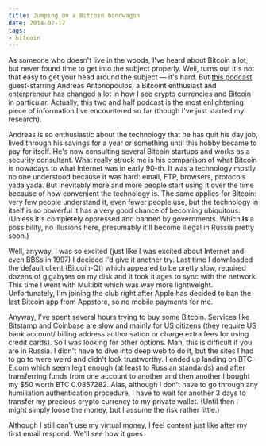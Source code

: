 ```yaml
---
title: Jumping on a Bitcoin bandwagon
date: 2014-02-17
tags:
- bitcoin
---
```


As someone who doesn't live in the woods, I've heard about Bitcoin a lot, but never found time to get into the subject properly. Well, turns out it's not that easy to get your head around the subject — it's hard. But [this podcast](http://podcasts.joerogan.net/podcasts/andreas-antonopoulos) guest-starring Andreas Antonopoulos, a Bitcoint enthusiast and enterpreneur has changed a lot in how I see crypto currencies	and Bitcoin in particular. Actually, this two and half podcast is the most enlightening piece of information I've encountered so far (though I've just started my research).

Andreas is so enthusiastic about the technology that he has quit his day job, lived through his savings for a year or something until this hobby became to pay for itself. He's now consulting several Bitcoin startups and works as a security consultant. What really struck me is his comparison of what Bitcoin is nowadays to what Internet was in early 90-th. It was a technology mostly no one understood because it was hard: email, FTP, browsers, protocols yada yada. But inevitably more and more people start using it over the time because of how convenient the technology is. The same applies for Bitcoin: very few people understand it, even fewer people use, but the technology in itself is so powerful it has a very good chance of becoming ubiquitous. (Unless it's completely oppressed and banned by governments. Which **is** a possibility, no illusions here, presumably it'll become illegal in Russia pretty soon.)

Well, anyway, I was so excited (just like I was excited about Internet and even BBSs in 1997) I decided I'd give it another try. Last time I downloaded the default client (Bitcoin-Qt) which appeared to be pretty slow, required dozens of gigabytes on my disk and it took it ages to sync with the network. This time I went with Multibit which was way more lightweight. Unfortunately, I'm joining the club right after Apple has decided to ban the last Bitcoin app from Appstore, so no mobile payments for me.

Anyway, I've spent several hours trying to buy some Bitcoin. Services like Bitstamp and Coinbase are slow and mainly for US citizens (they require US bank account/ billing address authorisation or charge extra fees for using credit cards). So I was looking for other options. Man, this is difficult if you are in Russia. I didn't have to dive into deep web to do it, but the sites I had to go to were weird and didn't look trustworthy. I ended up landing on BTC-E.com which seem legit enough (at least to Russian standards) and after transferring funds from one account to another and then another I bought my $50 worth BTC 0.0857282. Alas, although I don't have to go through any humiliation authentication procedure, I have to wait for another 3 days to transfer my precious crypto currency to my private wallet. (Until then I might simply loose the money, but I assume the risk rather little.)

Although I still can't use my virtual money, I feel content just like after my first email respond. We'll see how it goes.